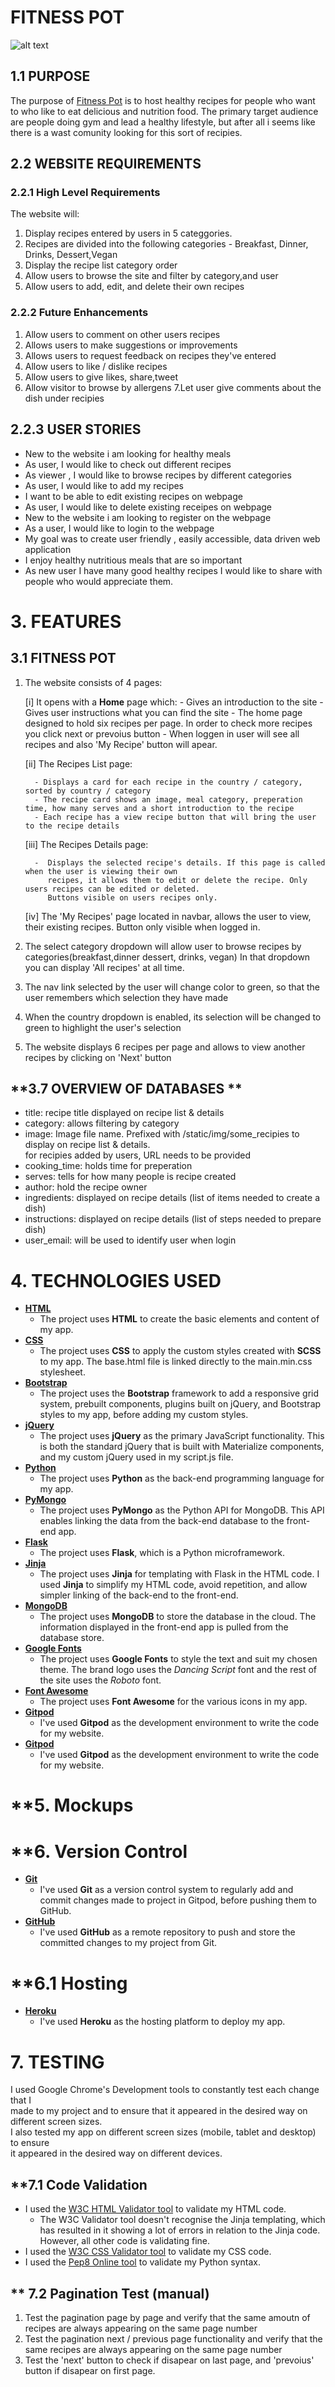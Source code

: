 # FITNESS POT
![alt text](/static/img/some_recipies/dumbell.jpg "Fitness Pot")

## **1.1 PURPOSE**
The purpose of [Fitness Pot](https://fitness-pot.herokuapp.com/) is to host healthy recipes for people who want to
who like to eat delicious and nutrition food. The primary target audience are people doing gym 
and lead a healthy lifestyle, but after all i seems like there is a wast comunity looking for this sort of recipies.

## **2.2 WEBSITE REQUIREMENTS**

### **2.2.1 High Level Requirements**

The website will:

1. Display recipes entered by users in 5 categgories.
2. Recipes are divided into the following categories - Breakfast, Dinner, Drinks, Dessert,Vegan
3. Display the recipe list category order
4. Allow users to browse the site and filter by category,and user
5. Allow users to add, edit, and delete their own recipes

### **2.2.2 Future Enhancements**
1. Allow users to comment on other users recipes
2. Allows users to make suggestions or improvements
3. Allows users to request feedback on recipes they've entered
4. Allow users to like / dislike recipes
5. Allow users to give likes, share,tweet
6. Allow visitor to browse by allergens
7.Let user give comments about the dish under recipies

## **2.2.3 USER STORIES** ##
-   New to the website i am looking for healthy meals
-	As user, I would like to check out different recipes
-	As viewer , I would like to browse recipes by different categories
-	As user, I would like to add my recipes
-	I want to be able  to edit existing recipes on webpage
-	As user, I would like to delete existing receipes on webpage
-	New to the website i am looking to register on the webpage
-	As a user, I would like to login to the webpage
-	My goal was to create user friendly , easily accessible, data driven web application
-   I enjoy healthy nutritious meals that are so important
-   As new user I have many good healthy recipes I would like to share with people who would appreciate them.

# **3. FEATURES**
## **3.1 FITNESS POT**

1. The website consists of 4 pages:

   [i]   It opens with a **Home** page which:
         - Gives an introduction to the site 
         - Gives user instructions what you can find the site
         - The home page designed to hold six recipes per page. In order to check more recipes you click next or prevoius button
         - When loggen in user will see all recipes and also 'My Recipe' button will apear.
                
   [ii]  The Recipes List page:
   
         - Displays a card for each recipe in the country / category, sorted by country / category
         - The recipe card shows an image, meal category, preperation time, how many serves and a short introduction to the recipe
         - Each recipe has a view recipe button that will bring the user to the recipe details
            
   [iii] The Recipes Details page:
   
         -  Displays the selected recipe's details. If this page is called when the user is viewing their own 
            recipes, it allows them to edit or delete the recipe. Only users recipes can be edited or deleted.
            Buttons visible on users recipes only.

   [iv]  The 'My Recipes' page located in navbar, allows the user to view, their existing recipes.
         Button only visible when logged in. 
   

2. The select category dropdown will allow user to browse recipes by categories(breakfast,dinner dessert, drinks, vegan)
    In that dropdown you can display 'All recipes' at all time.
3. The nav link selected by the user will change color to green, so that the user remembers which selection they have made
4. When the country dropdown is enabled, its selection will be changed to green to highlight the user's selection
5. The website displays 6 recipes per page and allows to view another recipes by clicking on 'Next' button

## **3.7 OVERVIEW OF DATABASES **
-   title: recipe title displayed on recipe list & details   
-   category: allows filtering by category
-   image: Image file name. Prefixed with /static/img/some_recipies to display on recipe list & details.<br/>
    for recipies added by users, URL needs to be provided
-   cooking_time: holds time for preperation
-   serves: tells for how many people is recipe created
-   author: hold the recipe owner
-   ingredients: displayed on recipe details (list of items needed to create a dish)
-   instructions: displayed on recipe details (list of steps needed to prepare dish)
-   user_email: will be used to identify user when login

# **4. TECHNOLOGIES USED**

- [**HTML**](https://developer.mozilla.org/en-US/docs/Web/Guide/HTML/HTML5)
    - The project uses **HTML** to create the basic elements and content of my app.
- [**CSS**](https://developer.mozilla.org/en-US/docs/Web/CSS/CSS3)
    - The project uses **CSS** to apply the custom styles created with **SCSS** to my app. The base.html file is linked directly to the main.min.css stylesheet.
- [**Bootstrap**](https://getbootstrap.com/)
    - The project uses the **Bootstrap** framework to add a responsive grid system, prebuilt components, plugins built on jQuery, and Bootstrap styles to my app, before adding my custom styles.
- [**jQuery**](https://jquery.com)
    - The project uses **jQuery** as the primary JavaScript functionality. This is both the standard jQuery that is built with Materialize components, and my custom jQuery used in my script.js file.
- [**Python**](https://www.python.org/)
    - The project uses **Python** as the back-end programming language for my app.
- [**PyMongo**](https://api.mongodb.com/python/current/)
    - The project uses **PyMongo** as the Python API for MongoDB. This API enables linking the data from the back-end database to the front-end app.
- [**Flask**](https://flask.palletsprojects.com/en/1.0.x/)
    - The project uses **Flask**, which is a Python microframework.
- [**Jinja**](https://jinja.palletsprojects.com/en/2.10.x/)
    - The project uses **Jinja** for templating with Flask in the HTML code. I used **Jinja** to simplify my HTML code, avoid repetition, and allow simpler linking of the back-end to the front-end.
- [**MongoDB**](https://cloud.mongodb.com/)
    - The project uses **MongoDB** to store the database in the cloud. The information displayed in the front-end app is pulled from the database store.
- [**Google Fonts**](https://fonts.google.com/)
    - The project uses **Google Fonts** to style the text and suit my chosen theme. The brand logo uses the *_Dancing Script_* font and the rest of the site uses the *_Roboto_* font.
- [**Font Awesome**](https://fontawesome.com/)
    - The project uses **Font Awesome** for the various icons in my app.
- [**Gitpod**](https://www.gitpod.io/)
    - I've used **Gitpod** as the development environment to write the code for my website.
- [**Gitpod**](https://www.gitpod.io/)
    - I've used **Gitpod** as the development environment to write the code for my website.   

# **5. Mockups

# **6. Version Control

- [**Git**](https://git-scm.com/)
    - I've used **Git** as a version control system to regularly add and commit changes made to project in Gitpod, before pushing them to GitHub.
- [**GitHub**](https://github.com/)
    - I've used **GitHub** as a remote repository to push and store the committed changes to my project from Git.

# **6.1 Hosting

- [**Heroku**](https://www.heroku.com/)
    - I've used **Heroku** as the hosting platform to deploy my app.

# **7. TESTING**

I used Google Chrome's Development tools to constantly test each change that I<br/> 
made to my project and to ensure that it appeared in the desired way on different screen sizes. <br/>
I also tested my app on different screen sizes (mobile, tablet and desktop) to ensure <br/>
it appeared in the desired way on different devices.

## **7.1 Code Validation

- I used the [W3C HTML Validator tool](https://validator.w3.org/#validate_by_input) to validate my HTML code.
    - The W3C Validator tool doesn't recognise the Jinja templating, which has resulted in it showing a lot of errors in relation to the Jinja code. However, all other code is validating fine.
- I used the [W3C CSS Validator tool](https://jigsaw.w3.org/css-validator/#validate_by_input) to validate my CSS code.
- I used the [Pep8 Online tool](http://pep8online.com/) to validate my Python syntax.

## ** 7.2 Pagination Test (manual)

1. Test the pagination page by page and verify that the same amoutn of recipes are always appearing on the same page number
2. Test the pagination next / previous page functionality and verify that the same recipes are always appearing on the same page number
3. Test the 'next' button to check if disapear on last page, and 'prevoius' button if disapear on first page.
